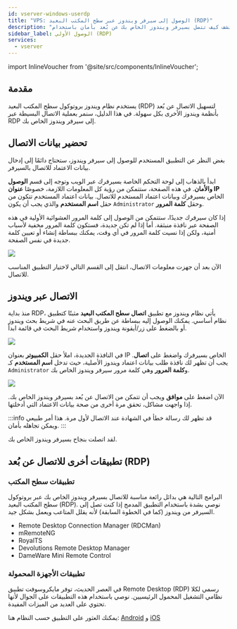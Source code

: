 ```yaml
---
id: vserver-windows-userdp
title: "VPS: الوصول إلى سيرفر ويندوز عبر سطح المكتب البعيد (RDP)"
description: "اكتشف كيف تتصل بسيرفر ويندوز الخاص بك عن بُعد بأمان باستخدام RDP وتدير الوصول بسهولة → تعلّم المزيد الآن"
sidebar_label: الوصول الأولي (RDP)
services:
  - vserver
---
```


import InlineVoucher from '@site/src/components/InlineVoucher';

## مقدمة

يستخدم نظام ويندوز بروتوكول سطح المكتب البعيد (RDP) لتسهيل الاتصال عن بُعد بأنظمة ويندوز الأخرى بكل سهولة. في هذا الدليل، سنمر بعملية الاتصال البسيطة عبر RDP إلى سيرفر ويندوز الخاص بك.

<InlineVoucher />

## تحضير بيانات الاتصال

بغض النظر عن التطبيق المستخدم للوصول إلى سيرفر ويندوز، ستحتاج دائمًا إلى إدخال بيانات الاعتماد للاتصال بالسيرفر.

ابدأ بالذهاب إلى لوحة التحكم الخاصة بسيرفرك عبر الويب وتوجه إلى قسم **الوصول والأمان**. في هذه الصفحة، ستتمكن من رؤية كل المعلومات اللازمة، خصوصًا **عنوان IP** الخاص بسيرفرك وبيانات اعتماد المستخدم للاتصال. بيانات اعتماد المستخدم تتكون من حقل **اسم المستخدم** والذي يجب أن يكون `Administrator` وحقل **كلمة المرور**.

إذا كان سيرفرك جديدًا، ستتمكن من الوصول إلى كلمة المرور العشوائية الأولية في هذه الصفحة عبر نافذة منبثقة. أما إذا لم تكن جديدة، فستكون كلمة المرور مخفية لأسباب أمنية، ولكن إذا نسيت كلمة المرور في أي وقت، يمكنك ببساطة إنشاء أو تعيين كلمة جديدة في نفس الصفحة.

![](https://screensaver01.zap-hosting.com/index.php/s/amLy6sC6XzBN5fQ/preview)

الآن بعد أن جهزت معلومات الاتصال، انتقل إلى القسم التالي لاختيار التطبيق المناسب للاتصال.

## الاتصال عبر ويندوز

منذ بداية RDP، يأتي نظام ويندوز مع تطبيق **اتصال سطح المكتب البعيد** مثبتًا كتطبيق نظام أساسي. يمكنك الوصول إليه ببساطة عن طريق البحث عنه في شريط بحث ويندوز أو بالضغط على زر/أيقونة ويندوز واستخدام شريط البحث في قائمة ابدأ.

![](https://screensaver01.zap-hosting.com/index.php/s/TRfpNC3rACZ3KGB/preview)

في النافذة الجديدة، املأ حقل **الكمبيوتر** بعنوان IP الخاص بسيرفرك واضغط على **اتصال**. يجب أن تظهر لك نافذة طلب بيانات اعتماد ويندوز الأصلية، حيث تدخل **اسم المستخدم** كـ `Administrator` و**كلمة المرور** وهي كلمة مرور سيرفر ويندوز الخاص بك.

![](https://screensaver01.zap-hosting.com/index.php/s/GCRs6KbGHz27HBS/preview)

الآن اضغط على **موافق** ويجب أن تتمكن من الاتصال عن بُعد بسيرفر ويندوز الخاص بك. إذا واجهت مشاكل، تحقق مرة أخرى من صحة بيانات الاعتماد التي أدخلتها.

:::info
قد تظهر لك رسالة خطأ في الشهادة عند الاتصال لأول مرة. هذا أمر طبيعي ويمكن تجاهله بأمان.
:::

لقد اتصلت بنجاح بسيرفر ويندوز الخاص بك.

## تطبيقات أخرى للاتصال عن بُعد (RDP)

### تطبيقات سطح المكتب

البرامج التالية هي بدائل رائعة مناسبة للاتصال بسيرفر ويندوز الخاص بك عبر بروتوكول سطح المكتب البعيد (RDP). نوصي بشدة باستخدام التطبيق المدمج إذا كنت تصل إلى السيرفر من ويندوز (كما في الخطوة السابقة) لأنه يقلل المتاعب ويعمل بشكل جيد.

- Remote Desktop Connection Manager (RDCMan)
- mRemoteNG
- RoyalTS
- Devolutions Remote Desktop Manager
- DameWare Mini Remote Control

### تطبيقات الأجهزة المحمولة

في العصر الحديث، توفر مايكروسوفت تطبيق Remote Desktop (RDP) رسمي لكلا نظامي التشغيل المحمول الرئيسيين. نوصي باستخدام هذه التطبيقات على الجوال لأنها تحتوي على العديد من الميزات المفيدة.

يمكنك العثور على التطبيق حسب النظام هنا: [Android](https://play.google.com/store/apps/details?id=com.microsoft.rdc.androidx&hl=en) و [iOS](https://apps.apple.com/us/app/remote-desktop-mobile/id714464092)

<InlineVoucher />